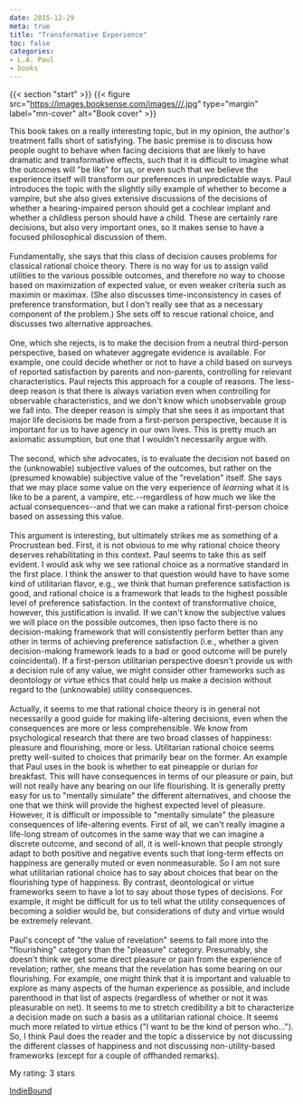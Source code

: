 ```yaml
---
date: 2015-12-29
meta: true
title: "Transformative Experience"
toc: false
categories:
- L.A. Paul
- books
---
```


{{< section "start" >}}
{{< figure src="https://images.booksense.com/images///.jpg" type="margin" label="mn-cover" alt="Book cover" >}}

This book takes on a really interesting topic, but in my opinion, the author's treatment falls short of satisfying. The basic premise is to discuss how people ought to behave when facing decisions that are likely to have dramatic and transformative effects, such that it is difficult to imagine what the outcomes will "be like" for us, or even such that we believe the experience itself will transform our preferences in unpredictable ways. Paul introduces the topic with the slightly silly example of whether to become a vampire, but she also gives extensive discussions of the decisions of whether a hearing-impaired person should get a cochlear implant and whether a childless person should have a child. These are certainly rare decisions, but also very important ones, so it makes sense to have a focused philosophical discussion of them. <br /><br />Fundamentally, she says that this class of decision causes problems for classical rational choice theory. There is no way for us to assign valid utilities to the various possible outcomes, and therefore no way to choose based on maximization of expected value, or even weaker criteria such as maximin or maximax. (She also discusses time-inconsistency in cases of preference transformation, but I don't really see that as a necessary component of the problem.) She sets off to rescue rational choice, and discusses two alternative approaches. <br /><br />One, which she rejects, is to make the decision from a neutral third-person perspective, based on whatever aggregate evidence is available. For example, one could decide whether or not to have a child based on surveys of reported satisfaction by parents and non-parents, controlling for relevant characteristics. Paul rejects this approach for a couple of reasons. The less-deep reason is that there is always variation even when controlling for observable characteristics, and we don't know which unobservable group we fall into. The deeper reason is simply that she sees it as important that major life decisions be made from a first-person perspective, because it is important for us to have agency in our own lives. This is pretty much an axiomatic assumption, but one that I wouldn't necessarily argue with.<br /><br />The second, which she advocates, is to evaluate the decision not based on the (unknowable) subjective values of the outcomes, but rather on the (presumed knowable) subjective value of the "revelation" itself. She says that we may place some value on the very experience of *learning* what it is like to be a parent, a vampire, etc.--regardless of how much we like the actual consequences--and that we can make a rational first-person choice based on assessing this value.<br /><br />This argument is interesting, but ultimately strikes me as something of a Procrustean bed. First, it is not obvious to me why rational choice theory deserves rehabilitating in this context. Paul seems to take this as self evident. I would ask why we see rational choice as a normative standard in the first place. I think the answer to that question would have to have some kind of utilitarian flavor, e.g., we think that human preference satisfaction is good, and rational choice is a framework that leads to the highest possible level of preference satisfaction. In the context of transformative choice, however, this justification is invalid. If we can't know the subjective values we will place on the possible outcomes, then ipso facto there is no decision-making framework that will consistently perform better than any other in terms of achieving preference satisfaction (i.e., whether a given decision-making framework leads to a bad or good outcome will be purely coincidental). If a first-person utilitarian perspective doesn't provide us with a decision rule of any value, we might consider other frameworks such as deontology or virtue ethics that could help us make a decision without regard to the (unknowable) utility consequences. <br /><br />Actually, it seems to me that rational choice theory is in general not necessarily a good guide for making life-altering decisions, even when the consequences are more or less comprehensible. We know from psychological research that there are two broad classes of happiness: pleasure and flourishing, more or less. Utilitarian rational choice seems pretty well-suited to choices that primarily bear on the former. An example that Paul uses in the book is whether to eat pineapple or durian for breakfast. This will have consequences in terms of our pleasure or pain, but will not really have any bearing on our life flourishing. It is generally pretty easy for us to "mentally simulate" the different alternatives, and choose the one that we think will provide the highest expected level of pleasure. However, it is difficult or impossible to "mentally simulate" the pleasure consequences of life-altering events. First of all, we can't really imagine a life-long stream of outcomes in the same way that we can imagine a discrete outcome, and second of all, it is well-known that people strongly adapt to both positive and negative events such that long-term effects on happiness are generally muted or even nonmeasurable. So I am not sure what utilitarian rational choice has to say about choices that bear on the flourishing type of happiness. By contrast, deontological or virtue frameworks seem to have a lot to say about those types of decisions. For example, it might be difficult for us to tell what the utility consequences of becoming a soldier would be, but considerations of duty and virtue would be extremely relevant. <br /><br />Paul's concept of "the value of revelation" seems to fall more into the "flourishing" category than the "pleasure" category. Presumably, she doesn't think we get some direct pleasure or pain from the experience of revelation; rather, she means that the revelation has some bearing on our flourishing. For example, one might think that it is important and valuable to explore as many aspects of the human experience as possible, and include parenthood in that list of aspects (regardless of whether or not it was pleasurable on net). It seems to me to stretch credibility a bit to characterize a decision made on such a basis as a utilitarian rational choice. It seems much more related to virtue ethics ("I want to be the kind of person who..."). So, I think Paul does the reader and the topic a disservice by not discussing the different classes of happiness and not discussing non-utility-based frameworks (except for a couple of offhanded remarks).

My rating: 3 stars  

[IndieBound](https://www.indiebound.org/book/)
